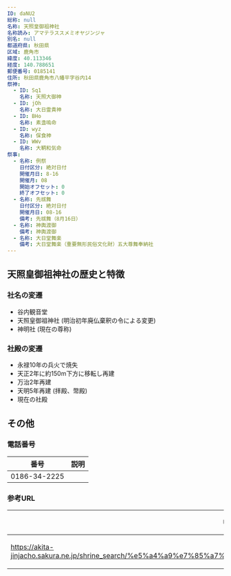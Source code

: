 ```yaml
---
ID: daNU2
総称: null
名称: 天照皇御祖神社
名称読み: アマテラススメミオヤジンジャ
別名: null
都道府県: 秋田県
区域: 鹿角市
緯度: 40.113346
経度: 140.788651
郵便番号: 0185141
住所: 秋田県鹿角市八幡平字谷内14
祭神:
  - ID: Sq1
    名称: 天照大御神
  - ID: jOh
    名称: 大日霊貴神
  - ID: BHo
    名称: 素盞嗚命
  - ID: wyz
    名称: 保食神
  - ID: WWv
    名称: 大鞆和気命
祭事:
  - 名称: 例祭
    日付区分: 絶対日付
    開催月日: 8-16
    開催月: 08
    開始オフセット: 0
    終了オフセット: 0
  - 名称: 先祓舞
    日付区分: 絶対日付
    開催月日: 08-16
    備考: 先祓舞（8月16日）
  - 名称: 神輿渡御
    備考: 神輿渡御
  - 名称: 大日堂舞楽
    備考: 大日堂舞楽（重要無形民俗文化財）五大尊舞奉納社
---
```


## 天照皇御祖神社の歴史と特徴

### 社名の変遷

- 谷内観音堂
- 天照皇御祖神社 (明治初年廃仏棄釈の令による変更)
- 神明社 (現在の尊称)

### 社殿の変遷

- 永禄10年の兵火で焼失
- 天正2年に約150m下方に移転し再建
- 万治2年再建
- 天明5年再建 (拝殿、幣殿)
- 現在の社殿

## その他

### 電話番号

| 番号         | 説明 |
| ------------ | ---- |
| 0186-34-2225 |      |

### 参考URL

| URL                                                                                                                | 説明   |
| ------------------------------------------------------------------------------------------------------------------ | ------ |
| https://akita-jinjacho.sakura.ne.jp/shrine_search/%e5%a4%a9%e7%85%a7%e7%9a%87%e5%be%a1%e7%a5%96%e7%a5%9e%e7%a4%be/ | 神社庁 |
